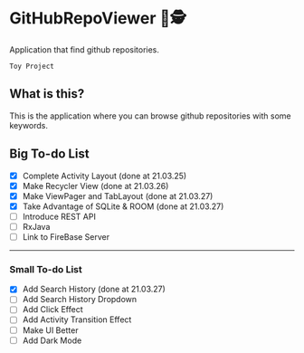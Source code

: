 # GitHubRepoViewer 📑🕵️
Application that find github repositories. ‍️ 

` Toy Project `

## What is this?
This is the application where you can browse github repositories with some keywords.

## Big To-do List 
- [X] Complete Activity Layout (done at 21.03.25)
- [X] Make Recycler View (done at 21.03.26)
- [X] Make ViewPager and TabLayout (done at 21.03.27)
- [X] Take Advantage of SQLite & ROOM (done at 21.03.27)
- [ ] Introduce REST API
- [ ] RxJava
- [ ] Link to FireBase Server

----------------
### Small To-do List 
- [X] Add Search History (done at 21.03.27)
- [ ] Add Search History Dropdown
- [ ] Add Click Effect
- [ ] Add Activity Transition Effect
- [ ] Make UI Better
- [ ] Add Dark Mode
